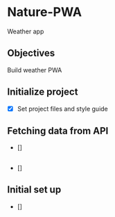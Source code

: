 # Nature-PWA

Weather app


<!-- ![example-site](example-site.gif) -->

## Objectives
Build weather PWA

## Initialize project
*  [x] Set project files and style guide

## Fetching data from API
*  []





##
*  []





## Initial set up
*  []


